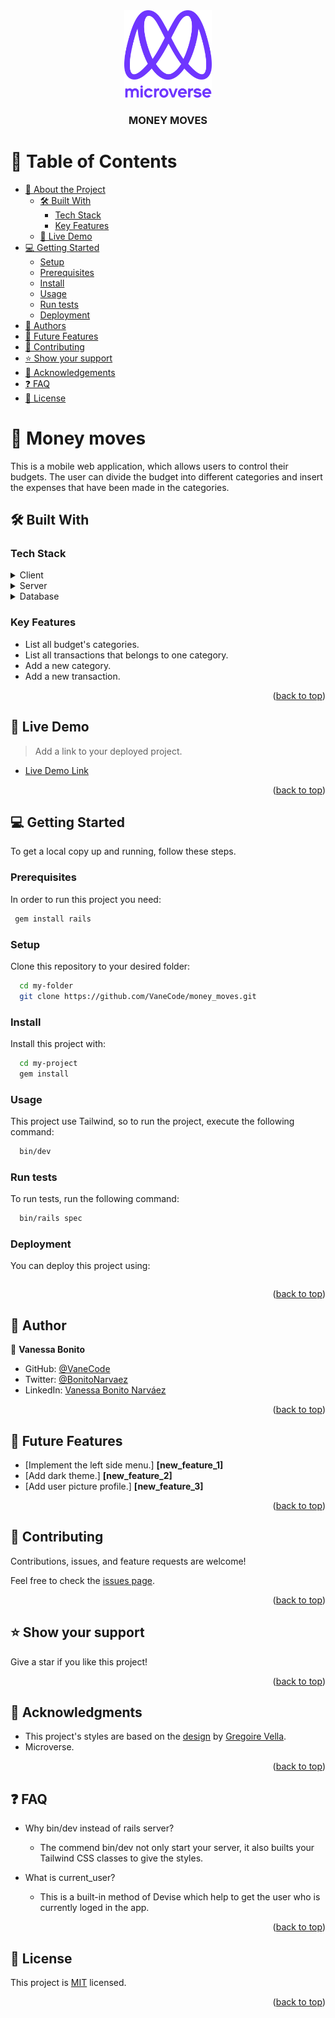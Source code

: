 <div align="center">

  <img src="murple_logo.png" alt="logo" width="140"  height="auto" />
  <br/>

  <h3><b>MONEY MOVES</b></h3>

</div>


# 📗 Table of Contents

- [📖 About the Project](#about-project)
  - [🛠 Built With](#built-with)
    - [Tech Stack](#tech-stack)
    - [Key Features](#key-features)
  - [🚀 Live Demo](#live-demo)
- [💻 Getting Started](#getting-started)
  - [Setup](#setup)
  - [Prerequisites](#prerequisites)
  - [Install](#install)
  - [Usage](#usage)
  - [Run tests](#run-tests)
  - [Deployment](#triangular_flag_on_post-deployment)
- [👥 Authors](#authors)
- [🔭 Future Features](#future-features)
- [🤝 Contributing](#contributing)
- [⭐️ Show your support](#support)
- [🙏 Acknowledgements](#acknowledgements)
- [❓ FAQ](#faq)
- [📝 License](#license)

# 📖 Money moves <a name="about-project"></a>

This is a mobile web application, which allows users to control their budgets. The user can divide the budget into different categories and insert the expenses that have been made in the categories. 

## 🛠 Built With <a name="built-with"></a>

### Tech Stack <a name="tech-stack"></a>

<details>
  <summary>Client</summary>
  <ul>
    <li><a href="https://rubyonrails.org/">Ruby on Rails</a></li>
  </ul>
</details>

<details>
  <summary>Server</summary>
  <ul>
    <li><a href="https://render.com/">Render</a></li>
  </ul>
</details>

<details>
<summary>Database</summary>
  <ul>
    <li><a href="https://www.postgresql.org/">PostgreSQL</a></li>
  </ul>
</details>

### Key Features <a name="key-features"></a>

- List all budget's categories.
- List all transactions that belongs to one category.
- Add a new category.
- Add a new transaction.

<p align="right">(<a href="#readme-top">back to top</a>)</p>

## 🚀 Live Demo <a name="live-demo"></a>

> Add a link to your deployed project.

- [Live Demo Link](https://yourdeployedapplicationlink.com)

<p align="right">(<a href="#readme-top">back to top</a>)</p>

<!-- GETTING STARTED -->

## 💻 Getting Started <a name="getting-started"></a>

To get a local copy up and running, follow these steps.

### Prerequisites

In order to run this project you need:


```sh
 gem install rails
```

### Setup

Clone this repository to your desired folder:

```sh
  cd my-folder
  git clone https://github.com/VaneCode/money_moves.git
```

### Install

Install this project with:

```sh
  cd my-project
  gem install
```

### Usage

This project use Tailwind, so to run the project, execute the following command:


```sh
  bin/dev
```

### Run tests

To run tests, run the following command:

```sh
  bin/rails spec
```

### Deployment

You can deploy this project using:


```sh

```

<p align="right">(<a href="#readme-top">back to top</a>)</p>

## 👥 Author <a name="authors"></a>

👤 **Vanessa Bonito**

- GitHub: [@VaneCode](https://github.com/VaneCode)
- Twitter: [@BonitoNarvaez](https://twitter.com/BonitoNarvaez)
- LinkedIn: [Vanessa Bonito Narváez](https://www.linkedin.com/in/vanessa-bonito-narvaez/)

<p align="right">(<a href="#readme-top">back to top</a>)</p>

## 🔭 Future Features <a name="future-features"></a>

- [Implement the left side menu.] **[new_feature_1]**
- [Add dark theme.] **[new_feature_2]**
- [Add user picture profile.] **[new_feature_3]**

<p align="right">(<a href="#readme-top">back to top</a>)</p>

## 🤝 Contributing <a name="contributing"></a>

Contributions, issues, and feature requests are welcome!

Feel free to check the [issues page](../../issues/).

<p align="right">(<a href="#readme-top">back to top</a>)</p>

## ⭐️ Show your support <a name="support"></a>

Give a star if you like this project!

<p align="right">(<a href="#readme-top">back to top</a>)</p>

## 🙏 Acknowledgments <a name="acknowledgements"></a>

- This project's styles are based on the [design](https://www.behance.net/gallery/19759151/Snapscan-iOs-design-and-branding?tracking_source=&&&) by [Gregoire Vella](http://linkedin.com/company/minimalapps).
- Microverse.

<p align="right">(<a href="#readme-top">back to top</a>)</p>

## ❓ FAQ <a name="faq"></a>

- Why bin/dev instead of rails server?

  - The commend bin/dev not only start your server, it also builts your Tailwind CSS classes to give the styles.

- What is current_user?

  - This is a built-in method of Devise which help to get the user who is currently loged in the app.

<p align="right">(<a href="#readme-top">back to top</a>)</p>


## 📝 License <a name="license"></a>

This project is [MIT](./LICENSE) licensed.

<p align="right">(<a href="#readme-top">back to top</a>)</p>
